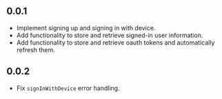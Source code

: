 ## 0.0.1

* Implement signing up and signing in with device.
* Add functionality to store and retrieve signed-in user information.
* Add functionality to store and retrieve oauth tokens and automatically refresh them.

## 0.0.2

* Fix `signInWithDevice` error handling.